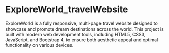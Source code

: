 # ExploreWorld_travelWebsite
ExploreWorld is a fully responsive, multi-page travel website designed to showcase and promote dream destinations across the world. This project is built with modern web development tools, including HTML5, CSS3, JavaScript, and Bootstrap 4, to ensure both aesthetic appeal and optimal functionality on various devices.

